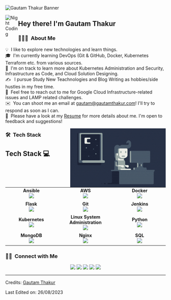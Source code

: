 ![Gautam Thakur Banner](https://storage.googleapis.com/gautamthakur-resume/gautam-thakur.jpg)

<img alt="Night Coding" src="./assets/Hand%20Wave.gif" width='40' align="left"/><h2>Hey there! I'm Gautam Thakur</h2>

<!-- ## 👋 &nbsp;Hey there! I'm Gautam Thakur -->

### 👨🏻‍💻 &nbsp;About Me

💡 &nbsp;I like to explore new technologies and learn things.\
🎓 &nbsp;I'm currently learning DevOps (Git & GitHub, Docker, Kubernetes Terraform etc. from various sources.\
🌱 &nbsp;I'm on track to learn more about Kubernetes Administration and Security, Infrastructure as Code, and Cloud Solution Designing.\
✍️ &nbsp; I pursue Study New Teachnologies and Blog Writing as hobbies/side hustles in my free time.\
💬 &nbsp;Feel free to reach out to me for Google Cloud Infrastructure-related issues and LAMP related challenges.\
✉️ &nbsp;You can shoot me an email at gautam@gautamthakur.com! I'll try to respond as soon as I can.\
📄 &nbsp;Please have a look at my [Resume]([https://www.adityavsingh.com/resume.html](https://storage.googleapis.com/gautamthakur-resume/Gautam-Thakur-Resume.pdf)) for more details about me. I'm open to feedback and suggestions!

<img alt="Night Coding" src="https://raw.githubusercontent.com/AVS1508/AVS1508/master/assets/Night-Coding.gif" align="right"/>

### 🛠 &nbsp;Tech Stack

## Tech Stack :computer:

<br>
<table>
<tbody>
 <tr>
<td align="center" width="20%">
<span><b><center>Ansible</center></b></span> 
<img height=60px src="https://encrypted-tbn0.gstatic.com/images?q=tbn%3AANd9GcSEbbMBYx3DSbnzVxofkkvdV83FRA-lma9Y_Q&usqp=CAU"> 
</td>

<td align="center" width="20%">
<span><b><center>AWS</center></b></span> 
<img height=60px src="https://encrypted-tbn0.gstatic.com/images?q=tbn%3AANd9GcQV9AyEyvrlIJLOfbxFLfOr03Qy5gRL0txWMQ&usqp=CAU"> 
</td>

<td align="center" width="20%">
<span><b><center>Docker</center></b></span> 
<img height=60px src="https://encrypted-tbn0.gstatic.com/images?q=tbn%3AANd9GcTApU_6Eg4oWx3NMhLifHmNEkxjeMxfd3oGUA&usqp=CAU"> 
</td>
</tr>

<tr>
<td align="center" width="20%">
<span><b><center>Flask</center></b></span> 
<img height=65px src="https://www.pngitem.com/pimgs/m/159-1595977_flask-python-logo-hd-png-download.png"> 
</td>

<td align="center" width="20%">
<span><b><center>Git</center></b></span> 
<img height=65px src="https://git-scm.com/images/logos/downloads/Git-Logo-2Color.png"> 
</td>

<td align="center" width="20%">
<span><b><center>Jenkins</center></b></span> 
<img height=65px src="https://www.devteam.space/wp-content/uploads/2018/03/jenkins.jpg"> 
</td>
</tr>

<tr>
<td align="center" width="20%">
<span><b><center>Kubernetes</center></b></span> 
<img height=65px src="https://d15shllkswkct0.cloudfront.net/wp-content/blogs.dir/1/files/2019/05/Kubernetes_New.png"> 
</td>

<td align="center" width="20%">
<span><b><center>Linux System Administration</center></b></span> 
<img height=65px src="https://upload.wikimedia.org/wikipedia/commons/a/af/Tux.png"> 
</td>



<td align="center" width="20%">
<span><b><center>Python</center></b></span> 
<img height=65px src="https://www.python.org/static/community_logos/python-logo.png"> 
</td>
</tr>

<tr>
<td align="center" width="20%">
<span><b><center>MongoDB</center></b></span> 
<img height=65px src="https://www.logolynx.com/images/logolynx/d5/d50b83324fb4fbab14cdfaf47409115b.jpeg"> 
</td>

<td align="center" width="20%">
<span><b><center>Nginx</center></b></span> 
<img height=65px src="http://www.myiconfinder.com/uploads/iconsets/256-256-cf2ed3956a3a1484f83ed20d7e987f21.png"> 
</td>

<td align="center" width="20%">
<span><b><center>SQL</center></b></span> 
<img height=65px src="https://i0.wp.com/www.complexsql.com/wp-content/uploads/2017/01/sql-logo.jpg?ssl=1"> 
</td>
</tr>

</tbody>
</table>


### 🤝🏻 &nbsp;Connect with Me

<p align="center">
<a href="https://gatamthakur.in"><img src="https://img.shields.io/badge/-gatamthakur.in-3423A6?style=flat&logo=Google-Chrome&logoColor=white"/></a>
<a href="https://www.linkedin.com/in/gautamthakur1983/"><img src="https://img.shields.io/badge/-gautamthakur1983-0077B5?style=flat&logo=Linkedin&logoColor=white"/></a>
<a href="mailto:gautam@gautamthakur.com"><img src="https://img.shields.io/badge/-gautam@gautamthakur.com-D14836?style=flat&logo=Gmail&logoColor=white"/></a>
<a href="https://instagram.com/gautamthakur"><img src="https://img.shields.io/badge/-@gautamthakur-E4405F?style=flat&logo=Instagram&logoColor=white"/></a>
<a href="https://facebook.com/gautamthakur786"><img src="https://img.shields.io/badge/-@gautamthakur786-1877F2?style=flat&logo=Facebook&logoColor=white"/></a>
</p>

-----
Credits: [Gautam Thakur](https://github.com/GautamThakur83)

Last Edited on: 26/08/2023
